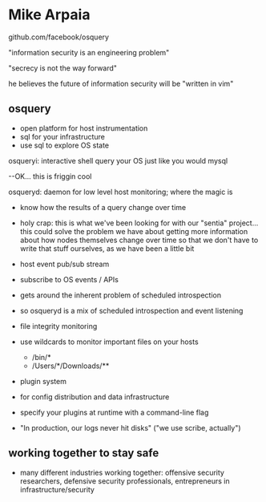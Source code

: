 # Mike Arpaia

github.com/facebook/osquery

"information security is an engineering problem"

"secrecy is not the way forward"

he believes the future of information security will be "written in vim"

## osquery

- open platform for host instrumentation
- sql for your infrastructure
- use sql to explore OS state

osqueryi: interactive shell
query your OS just like you would mysql

--OK... this is friggin cool

osqueryd: daemon for low level host monitoring; where the magic is

- know how the results of a query change over time

- holy crap: this is what we've been looking for with our "sentia" project... this could solve the problem we have about getting more information about how nodes themselves change over time so that we don't have to write that stuff ourselves, as we have been a little bit

- host event pub/sub stream
- subscribe to OS events / APIs
- gets around the inherent problem of scheduled introspection
- so osqueryd is a mix of scheduled introspection and event listening

- file integrity monitoring
- use wildcards to monitor important files on your hosts
  - /bin/*
  - /Users/*/Downloads/**

- plugin system
- for config distribution and data infrastructure
- specify your plugins at runtime with a command-line flag
- "In production, our logs never hit disks" ("we use scribe, actually")


## working together to stay safe

- many different industries working together: offensive security researchers, defensive security professionals, entrepreneurs in infrastructure/security